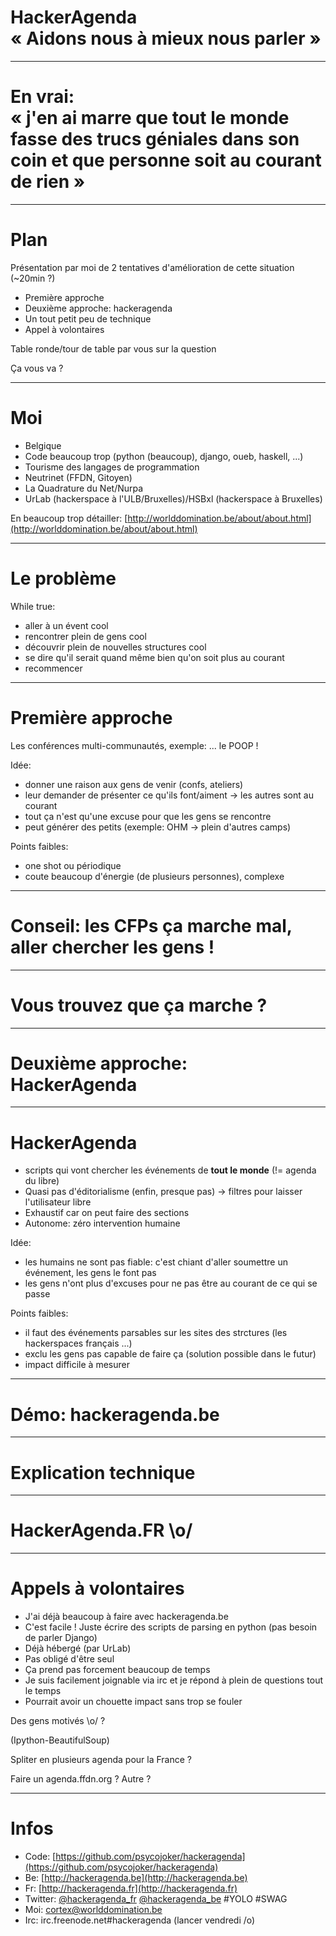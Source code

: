 # HackerAgenda<br>« Aidons nous à mieux nous parler »

---

# En vrai:<br>« j'en ai marre que tout le monde fasse des trucs géniales dans son coin et que personne soit au courant de rien »

---

# Plan

Présentation par moi de 2 tentatives d'amélioration de cette situation (~20min ?)

  * Première approche
  * Deuxième approche: hackeragenda
  * Un tout petit peu de technique
  * Appel à volontaires

Table ronde/tour de table par vous sur la question

Ça vous va ?

---

# Moi

* Belgique
* Code beaucoup trop (python (beaucoup), django, oueb, haskell, ...)
* Tourisme des langages de programmation
* Neutrinet (FFDN, Gitoyen)
* La Quadrature du Net/Nurpa
* UrLab (hackerspace à l'ULB/Bruxelles)/HSBxl (hackerspace à Bruxelles)


En beaucoup trop détailler:
[http://worlddomination.be/about/about.html](http://worlddomination.be/about/about.html)

---

# Le problème


While true:

* aller à un évent cool
* rencontrer plein de gens cool
* découvrir plein de nouvelles structures cool
* se dire qu'il serait quand même bien qu'on soit plus au courant
* recommencer

---

# Première approche

Les conférences multi-communautés, exemple: ... le POOP !

Idée:

* donner une raison aux gens de venir (confs, ateliers)
* leur demander de présenter ce qu'ils font/aiment -> les autres sont au courant
* tout ça n'est qu'une excuse pour que les gens se rencontre
* peut générer des petits (exemple: OHM -> plein d'autres camps)

Points faibles:

* one shot ou périodique
* coute beaucoup d'énergie (de plusieurs personnes), complexe

---

# Conseil: les CFPs ça marche mal, aller chercher les gens !

---

# Vous trouvez que ça marche ?

---

# Deuxième approche:<br>HackerAgenda

---

# HackerAgenda

* scripts qui vont chercher les événements de **tout le monde** (!= agenda du libre)
* Quasi pas d'éditorialisme (enfin, presque pas) -> filtres pour laisser l'utilisateur libre
* Exhaustif car on peut faire des sections
* Autonome: zéro intervention humaine

Idée:

* les humains ne sont pas fiable: c'est chiant d'aller soumettre un événement, les gens le font pas
* les gens n'ont plus d'excuses pour ne pas être au courant de ce qui se passe

Points faibles:

* il faut des événements parsables sur les sites des strctures (les hackerspaces français ...)
* exclu les gens pas capable de faire ça (solution possible dans le futur)
* impact difficile à mesurer

---

# Démo: hackeragenda.be

---

# Explication technique

---

# HackerAgenda.FR \o/

---

# Appels à volontaires

* J'ai déjà beaucoup à faire avec hackeragenda.be
* C'est facile ! Juste écrire des scripts de parsing en python (pas besoin de parler Django)
* Déjà hébergé (par UrLab)
* Pas obligé d'être seul
* Ça prend pas forcement beaucoup de temps
* Je suis facilement joignable via irc et je répond à plein de questions tout le temps
* Pourrait avoir un chouette impact sans trop se fouler

Des gens motivés \o/ ?

(Ipython-BeautifulSoup)

Spliter en plusieurs agenda pour la France ?

Faire un agenda.ffdn.org ? Autre ?

---

# Infos

* Code: [https://github.com/psycojoker/hackeragenda](https://github.com/psycojoker/hackeragenda)
* Be: [http://hackeragenda.be](http://hackeragenda.be)
* Fr: [http://hackeragenda.fr](http://hackeragenda.fr)
* Twitter: [@hackeragenda\_fr](https://twitter.com/hackeragenda_fr) [@hackeragenda\_be](https://twitter.com/hackeragenda_be) #YOLO #SWAG
* Moi: cortex@worlddomination.be
* Irc: irc.freenode.net#hackeragenda (lancer vendredi /o\)
